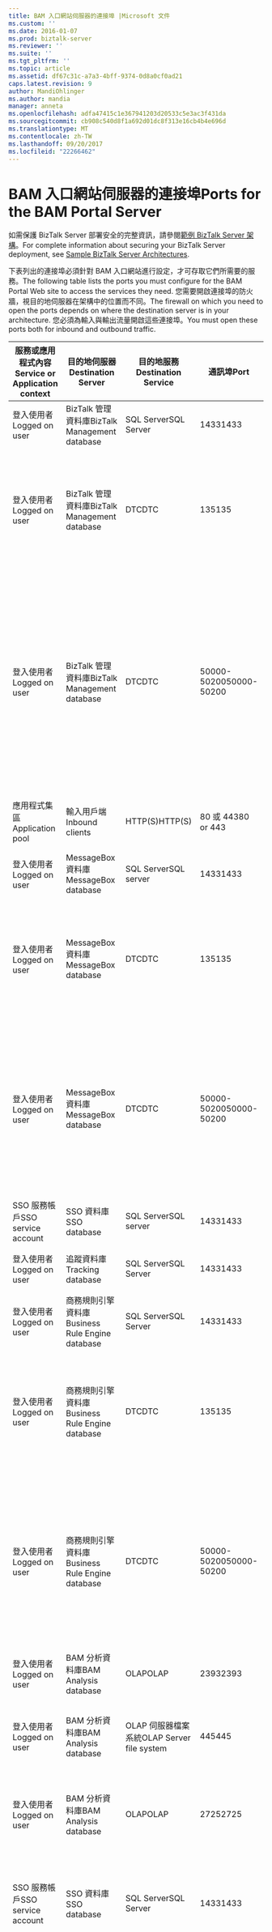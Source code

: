 ```yaml
---
title: BAM 入口網站伺服器的連接埠 |Microsoft 文件
ms.custom: ''
ms.date: 2016-01-07
ms.prod: biztalk-server
ms.reviewer: ''
ms.suite: ''
ms.tgt_pltfrm: ''
ms.topic: article
ms.assetid: df67c31c-a7a3-4bff-9374-0d8a0cf0ad21
caps.latest.revision: 9
author: MandiOhlinger
ms.author: mandia
manager: anneta
ms.openlocfilehash: adfa47415c1e367941203d20533c5e3ac3f431da
ms.sourcegitcommit: cb908c540d8f1a692d01dc8f313e16cb4b4e696d
ms.translationtype: MT
ms.contentlocale: zh-TW
ms.lasthandoff: 09/20/2017
ms.locfileid: "22266462"
---
```

# <a name="ports-for-the-bam-portal-server"></a><span data-ttu-id="6bf44-102">BAM 入口網站伺服器的連接埠</span><span class="sxs-lookup"><span data-stu-id="6bf44-102">Ports for the BAM Portal Server</span></span>
<span data-ttu-id="6bf44-103">如需保護 BizTalk Server 部署安全的完整資訊，請參閱[範例 BizTalk Server 架構](../core/sample-biztalk-server-architectures.md)。</span><span class="sxs-lookup"><span data-stu-id="6bf44-103">For complete information about securing your BizTalk Server deployment, see [Sample BizTalk Server Architectures](../core/sample-biztalk-server-architectures.md).</span></span>  
  
 <span data-ttu-id="6bf44-104">下表列出的連接埠必須針對 BAM 入口網站進行設定，才可存取它們所需要的服務。</span><span class="sxs-lookup"><span data-stu-id="6bf44-104">The following table lists the ports you must configure for the BAM Portal Web site to access the services they need.</span></span> <span data-ttu-id="6bf44-105">您需要開啟連接埠的防火牆，視目的地伺服器在架構中的位置而不同。</span><span class="sxs-lookup"><span data-stu-id="6bf44-105">The firewall on which you need to open the ports depends on where the destination server is in your architecture.</span></span> <span data-ttu-id="6bf44-106">您必須為輸入與輸出流量開啟這些連接埠。</span><span class="sxs-lookup"><span data-stu-id="6bf44-106">You must open these ports both for inbound and outbound traffic.</span></span>  
  
|<span data-ttu-id="6bf44-107">服務或應用程式內容</span><span class="sxs-lookup"><span data-stu-id="6bf44-107">Service or Application context</span></span>|<span data-ttu-id="6bf44-108">目的地伺服器</span><span class="sxs-lookup"><span data-stu-id="6bf44-108">Destination Server</span></span>|<span data-ttu-id="6bf44-109">目的地服務</span><span class="sxs-lookup"><span data-stu-id="6bf44-109">Destination Service</span></span>|<span data-ttu-id="6bf44-110">通訊埠</span><span class="sxs-lookup"><span data-stu-id="6bf44-110">Port</span></span>|<span data-ttu-id="6bf44-111">通訊協定</span><span class="sxs-lookup"><span data-stu-id="6bf44-111">Protocol</span></span>|<span data-ttu-id="6bf44-112">Reason</span><span class="sxs-lookup"><span data-stu-id="6bf44-112">Reason</span></span>|  
|------------------------------------|------------------------|-------------------------|----------|--------------|------------|  
|<span data-ttu-id="6bf44-113">登入使用者</span><span class="sxs-lookup"><span data-stu-id="6bf44-113">Logged on user</span></span>|<span data-ttu-id="6bf44-114">BizTalk 管理資料庫</span><span class="sxs-lookup"><span data-stu-id="6bf44-114">BizTalk Management database</span></span>|<span data-ttu-id="6bf44-115">SQL Server</span><span class="sxs-lookup"><span data-stu-id="6bf44-115">SQL Server</span></span>|<span data-ttu-id="6bf44-116">1433</span><span class="sxs-lookup"><span data-stu-id="6bf44-116">1433</span></span>|<span data-ttu-id="6bf44-117">TCP</span><span class="sxs-lookup"><span data-stu-id="6bf44-117">TCP</span></span>|<span data-ttu-id="6bf44-118">建立和設定資料庫</span><span class="sxs-lookup"><span data-stu-id="6bf44-118">To create and configure the database</span></span>|  
|<span data-ttu-id="6bf44-119">登入使用者</span><span class="sxs-lookup"><span data-stu-id="6bf44-119">Logged on user</span></span>|<span data-ttu-id="6bf44-120">BizTalk 管理資料庫</span><span class="sxs-lookup"><span data-stu-id="6bf44-120">BizTalk Management database</span></span>|<span data-ttu-id="6bf44-121">DTC</span><span class="sxs-lookup"><span data-stu-id="6bf44-121">DTC</span></span>|<span data-ttu-id="6bf44-122">135</span><span class="sxs-lookup"><span data-stu-id="6bf44-122">135</span></span>|<span data-ttu-id="6bf44-123">TCP</span><span class="sxs-lookup"><span data-stu-id="6bf44-123">TCP</span></span>|<span data-ttu-id="6bf44-124">用於建立、設定及更新資料庫的 SQL Server 交易連線</span><span class="sxs-lookup"><span data-stu-id="6bf44-124">Transacted connection to SQL Server for creating, configure, and update the database</span></span>|  
|<span data-ttu-id="6bf44-125">登入使用者</span><span class="sxs-lookup"><span data-stu-id="6bf44-125">Logged on user</span></span>|<span data-ttu-id="6bf44-126">BizTalk 管理資料庫</span><span class="sxs-lookup"><span data-stu-id="6bf44-126">BizTalk Management database</span></span>|<span data-ttu-id="6bf44-127">DTC</span><span class="sxs-lookup"><span data-stu-id="6bf44-127">DTC</span></span>|<span data-ttu-id="6bf44-128">50000-50200</span><span class="sxs-lookup"><span data-stu-id="6bf44-128">50000-50200</span></span>|<span data-ttu-id="6bf44-129">TCP</span><span class="sxs-lookup"><span data-stu-id="6bf44-129">TCP</span></span>|<span data-ttu-id="6bf44-130">建立及連接到此資料庫的次要 RPC 連接埠**附註：** 您可能需要開啟多個次要的 RPC 連接埠，根據您的伺服器負載。</span><span class="sxs-lookup"><span data-stu-id="6bf44-130">Secondary RPC ports to create and connect to this database **Note:**  You may need to open more secondary RPC ports depending on your server load.</span></span>|  
|<span data-ttu-id="6bf44-131">應用程式集區</span><span class="sxs-lookup"><span data-stu-id="6bf44-131">Application pool</span></span>|<span data-ttu-id="6bf44-132">輸入用戶端</span><span class="sxs-lookup"><span data-stu-id="6bf44-132">Inbound clients</span></span>|<span data-ttu-id="6bf44-133">HTTP(S)</span><span class="sxs-lookup"><span data-stu-id="6bf44-133">HTTP(S)</span></span>|<span data-ttu-id="6bf44-134">80 或 443</span><span class="sxs-lookup"><span data-stu-id="6bf44-134">80 or 443</span></span>|<span data-ttu-id="6bf44-135">TCP</span><span class="sxs-lookup"><span data-stu-id="6bf44-135">TCP</span></span>|<span data-ttu-id="6bf44-136">適用於網站的輸入流量</span><span class="sxs-lookup"><span data-stu-id="6bf44-136">For inbound traffic for the Web Site</span></span>|  
|<span data-ttu-id="6bf44-137">登入使用者</span><span class="sxs-lookup"><span data-stu-id="6bf44-137">Logged on user</span></span>|<span data-ttu-id="6bf44-138">MessageBox 資料庫</span><span class="sxs-lookup"><span data-stu-id="6bf44-138">MessageBox database</span></span>|<span data-ttu-id="6bf44-139">SQL Server</span><span class="sxs-lookup"><span data-stu-id="6bf44-139">SQL server</span></span>|<span data-ttu-id="6bf44-140">1433</span><span class="sxs-lookup"><span data-stu-id="6bf44-140">1433</span></span>|<span data-ttu-id="6bf44-141">TCP</span><span class="sxs-lookup"><span data-stu-id="6bf44-141">TCP</span></span>|<span data-ttu-id="6bf44-142">建立和設定資料庫</span><span class="sxs-lookup"><span data-stu-id="6bf44-142">To create and configure the database</span></span>|  
|<span data-ttu-id="6bf44-143">登入使用者</span><span class="sxs-lookup"><span data-stu-id="6bf44-143">Logged on user</span></span>|<span data-ttu-id="6bf44-144">MessageBox 資料庫</span><span class="sxs-lookup"><span data-stu-id="6bf44-144">MessageBox database</span></span>|<span data-ttu-id="6bf44-145">DTC</span><span class="sxs-lookup"><span data-stu-id="6bf44-145">DTC</span></span>|<span data-ttu-id="6bf44-146">135</span><span class="sxs-lookup"><span data-stu-id="6bf44-146">135</span></span>|<span data-ttu-id="6bf44-147">TCP</span><span class="sxs-lookup"><span data-stu-id="6bf44-147">TCP</span></span>|<span data-ttu-id="6bf44-148">用於建立、設定及更新資料庫的 SQL Server 交易連線</span><span class="sxs-lookup"><span data-stu-id="6bf44-148">Transacted connection to SQL Server for creating, configure, and update the database</span></span>|  
|<span data-ttu-id="6bf44-149">登入使用者</span><span class="sxs-lookup"><span data-stu-id="6bf44-149">Logged on user</span></span>|<span data-ttu-id="6bf44-150">MessageBox 資料庫</span><span class="sxs-lookup"><span data-stu-id="6bf44-150">MessageBox database</span></span>|<span data-ttu-id="6bf44-151">DTC</span><span class="sxs-lookup"><span data-stu-id="6bf44-151">DTC</span></span>|<span data-ttu-id="6bf44-152">50000-50200</span><span class="sxs-lookup"><span data-stu-id="6bf44-152">50000-50200</span></span>|<span data-ttu-id="6bf44-153">TCP</span><span class="sxs-lookup"><span data-stu-id="6bf44-153">TCP</span></span>|<span data-ttu-id="6bf44-154">次要 RPC 連接埠**附註：** 您可能需要開啟多個次要的 RPC 連接埠，根據您的伺服器負載。</span><span class="sxs-lookup"><span data-stu-id="6bf44-154">Secondary RPC ports **Note:**  You may need to open more secondary RPC ports depending on your server load.</span></span>|  
|<span data-ttu-id="6bf44-155">SSO 服務帳戶</span><span class="sxs-lookup"><span data-stu-id="6bf44-155">SSO service account</span></span>|<span data-ttu-id="6bf44-156">SSO 資料庫</span><span class="sxs-lookup"><span data-stu-id="6bf44-156">SSO database</span></span>|<span data-ttu-id="6bf44-157">SQL Server</span><span class="sxs-lookup"><span data-stu-id="6bf44-157">SQL server</span></span>|<span data-ttu-id="6bf44-158">1433</span><span class="sxs-lookup"><span data-stu-id="6bf44-158">1433</span></span>|<span data-ttu-id="6bf44-159">TCP</span><span class="sxs-lookup"><span data-stu-id="6bf44-159">TCP</span></span>|<span data-ttu-id="6bf44-160">連線到 SSO 資料庫</span><span class="sxs-lookup"><span data-stu-id="6bf44-160">To connect to SSO database</span></span>|  
|<span data-ttu-id="6bf44-161">登入使用者</span><span class="sxs-lookup"><span data-stu-id="6bf44-161">Logged on user</span></span>|<span data-ttu-id="6bf44-162">追蹤資料庫</span><span class="sxs-lookup"><span data-stu-id="6bf44-162">Tracking database</span></span>|<span data-ttu-id="6bf44-163">SQL Server</span><span class="sxs-lookup"><span data-stu-id="6bf44-163">SQL Server</span></span>|<span data-ttu-id="6bf44-164">1433</span><span class="sxs-lookup"><span data-stu-id="6bf44-164">1433</span></span>|<span data-ttu-id="6bf44-165">TCP</span><span class="sxs-lookup"><span data-stu-id="6bf44-165">TCP</span></span>|<span data-ttu-id="6bf44-166">建立和設定資料庫</span><span class="sxs-lookup"><span data-stu-id="6bf44-166">To create and configure the database</span></span>|  
|<span data-ttu-id="6bf44-167">登入使用者</span><span class="sxs-lookup"><span data-stu-id="6bf44-167">Logged on user</span></span>|<span data-ttu-id="6bf44-168">商務規則引擎資料庫</span><span class="sxs-lookup"><span data-stu-id="6bf44-168">Business Rule Engine database</span></span>|<span data-ttu-id="6bf44-169">SQL Server</span><span class="sxs-lookup"><span data-stu-id="6bf44-169">SQL Server</span></span>|<span data-ttu-id="6bf44-170">1433</span><span class="sxs-lookup"><span data-stu-id="6bf44-170">1433</span></span>|<span data-ttu-id="6bf44-171">TCP</span><span class="sxs-lookup"><span data-stu-id="6bf44-171">TCP</span></span>|<span data-ttu-id="6bf44-172">建立和設定資料庫</span><span class="sxs-lookup"><span data-stu-id="6bf44-172">To create and configure the database</span></span>|  
|<span data-ttu-id="6bf44-173">登入使用者</span><span class="sxs-lookup"><span data-stu-id="6bf44-173">Logged on user</span></span>|<span data-ttu-id="6bf44-174">商務規則引擎資料庫</span><span class="sxs-lookup"><span data-stu-id="6bf44-174">Business Rule Engine database</span></span>|<span data-ttu-id="6bf44-175">DTC</span><span class="sxs-lookup"><span data-stu-id="6bf44-175">DTC</span></span>|<span data-ttu-id="6bf44-176">135</span><span class="sxs-lookup"><span data-stu-id="6bf44-176">135</span></span>|<span data-ttu-id="6bf44-177">TCP</span><span class="sxs-lookup"><span data-stu-id="6bf44-177">TCP</span></span>|<span data-ttu-id="6bf44-178">用於建立、設定及更新資料庫的 SQL Server 交易連線</span><span class="sxs-lookup"><span data-stu-id="6bf44-178">Transacted connection to SQL Server to create, configure, and update the database</span></span>|  
|<span data-ttu-id="6bf44-179">登入使用者</span><span class="sxs-lookup"><span data-stu-id="6bf44-179">Logged on user</span></span>|<span data-ttu-id="6bf44-180">商務規則引擎資料庫</span><span class="sxs-lookup"><span data-stu-id="6bf44-180">Business Rule Engine database</span></span>|<span data-ttu-id="6bf44-181">DTC</span><span class="sxs-lookup"><span data-stu-id="6bf44-181">DTC</span></span>|<span data-ttu-id="6bf44-182">50000-50200</span><span class="sxs-lookup"><span data-stu-id="6bf44-182">50000-50200</span></span>|<span data-ttu-id="6bf44-183">TCP</span><span class="sxs-lookup"><span data-stu-id="6bf44-183">TCP</span></span>|<span data-ttu-id="6bf44-184">次要 RPC 連接埠**附註：** 您可能需要開啟多個次要的 RPC 連接埠，根據您的伺服器負載。</span><span class="sxs-lookup"><span data-stu-id="6bf44-184">Secondary RPC ports **Note:**  You may need to open more secondary RPC ports depending on your server load.</span></span>|  
|<span data-ttu-id="6bf44-185">登入使用者</span><span class="sxs-lookup"><span data-stu-id="6bf44-185">Logged on user</span></span>|<span data-ttu-id="6bf44-186">BAM 分析資料庫</span><span class="sxs-lookup"><span data-stu-id="6bf44-186">BAM Analysis database</span></span>|<span data-ttu-id="6bf44-187">OLAP</span><span class="sxs-lookup"><span data-stu-id="6bf44-187">OLAP</span></span>|<span data-ttu-id="6bf44-188">2393</span><span class="sxs-lookup"><span data-stu-id="6bf44-188">2393</span></span>|<span data-ttu-id="6bf44-189">TCP</span><span class="sxs-lookup"><span data-stu-id="6bf44-189">TCP</span></span>|<span data-ttu-id="6bf44-190">建立和設定資料庫</span><span class="sxs-lookup"><span data-stu-id="6bf44-190">To create and configure the database</span></span>|  
|<span data-ttu-id="6bf44-191">登入使用者</span><span class="sxs-lookup"><span data-stu-id="6bf44-191">Logged on user</span></span>|<span data-ttu-id="6bf44-192">BAM 分析資料庫</span><span class="sxs-lookup"><span data-stu-id="6bf44-192">BAM Analysis database</span></span>|<span data-ttu-id="6bf44-193">OLAP 伺服器檔案系統</span><span class="sxs-lookup"><span data-stu-id="6bf44-193">OLAP Server file system</span></span>|<span data-ttu-id="6bf44-194">445</span><span class="sxs-lookup"><span data-stu-id="6bf44-194">445</span></span>|<span data-ttu-id="6bf44-195">TCP</span><span class="sxs-lookup"><span data-stu-id="6bf44-195">TCP</span></span>|<span data-ttu-id="6bf44-196">在遠端電腦建立 OLAP 資料檔案 (.mdb)</span><span class="sxs-lookup"><span data-stu-id="6bf44-196">Create OLAP data file (.mdb) on the remote computer</span></span>|  
|<span data-ttu-id="6bf44-197">登入使用者</span><span class="sxs-lookup"><span data-stu-id="6bf44-197">Logged on user</span></span>|<span data-ttu-id="6bf44-198">BAM 分析資料庫</span><span class="sxs-lookup"><span data-stu-id="6bf44-198">BAM Analysis database</span></span>|<span data-ttu-id="6bf44-199">OLAP</span><span class="sxs-lookup"><span data-stu-id="6bf44-199">OLAP</span></span>|<span data-ttu-id="6bf44-200">2725</span><span class="sxs-lookup"><span data-stu-id="6bf44-200">2725</span></span>|<span data-ttu-id="6bf44-201">TCP</span><span class="sxs-lookup"><span data-stu-id="6bf44-201">TCP</span></span>|<span data-ttu-id="6bf44-202">更新和擷取資料庫的資訊</span><span class="sxs-lookup"><span data-stu-id="6bf44-202">To update and retrieve information from the database</span></span>|  
|<span data-ttu-id="6bf44-203">SSO 服務帳戶</span><span class="sxs-lookup"><span data-stu-id="6bf44-203">SSO service account</span></span>|<span data-ttu-id="6bf44-204">SSO 資料庫</span><span class="sxs-lookup"><span data-stu-id="6bf44-204">SSO database</span></span>|<span data-ttu-id="6bf44-205">SQL Server</span><span class="sxs-lookup"><span data-stu-id="6bf44-205">SQL Server</span></span>|<span data-ttu-id="6bf44-206">1433</span><span class="sxs-lookup"><span data-stu-id="6bf44-206">1433</span></span>|<span data-ttu-id="6bf44-207">TCP</span><span class="sxs-lookup"><span data-stu-id="6bf44-207">TCP</span></span>|<span data-ttu-id="6bf44-208">供 SSO 服務更新及擷取資料庫的資訊</span><span class="sxs-lookup"><span data-stu-id="6bf44-208">For the SSO service to update and retrieve information from the database</span></span>|  
|<span data-ttu-id="6bf44-209">SSO 服務帳戶</span><span class="sxs-lookup"><span data-stu-id="6bf44-209">SSO service account</span></span>|<span data-ttu-id="6bf44-210">主要密碼伺服器</span><span class="sxs-lookup"><span data-stu-id="6bf44-210">Master secret server</span></span>|<span data-ttu-id="6bf44-211">主要密碼伺服器</span><span class="sxs-lookup"><span data-stu-id="6bf44-211">Master secret server</span></span>|<span data-ttu-id="6bf44-212">135</span><span class="sxs-lookup"><span data-stu-id="6bf44-212">135</span></span>|<span data-ttu-id="6bf44-213">TCP</span><span class="sxs-lookup"><span data-stu-id="6bf44-213">TCP</span></span>|<span data-ttu-id="6bf44-214">供 SSO 服務連接到主要密碼伺服器的 SQL Server 交易連線</span><span class="sxs-lookup"><span data-stu-id="6bf44-214">Transacted connection to SQL Server for the SSO service to connect to the master secret server</span></span>|  
|<span data-ttu-id="6bf44-215">SSO 服務</span><span class="sxs-lookup"><span data-stu-id="6bf44-215">SSO Service</span></span>|<span data-ttu-id="6bf44-216">主要密碼伺服器</span><span class="sxs-lookup"><span data-stu-id="6bf44-216">Master secret server</span></span>|<span data-ttu-id="6bf44-217">次要 RPC</span><span class="sxs-lookup"><span data-stu-id="6bf44-217">Secondary RPC</span></span>|<span data-ttu-id="6bf44-218">50000-50200</span><span class="sxs-lookup"><span data-stu-id="6bf44-218">50000-50200</span></span>|<span data-ttu-id="6bf44-219">TCP</span><span class="sxs-lookup"><span data-stu-id="6bf44-219">TCP</span></span>|<span data-ttu-id="6bf44-220">供 SSO 服務連接到主要密碼伺服器的次要 RPC 連接埠。</span><span class="sxs-lookup"><span data-stu-id="6bf44-220">Secondary RPC ports for the SSO service to connect to the master secret server.</span></span> <span data-ttu-id="6bf44-221">**注意：** 您可能需要開啟多個次要的 RPC 連接埠，根據您的伺服器負載。</span><span class="sxs-lookup"><span data-stu-id="6bf44-221">**Note:**  You may need to open more secondary RPC ports depending on your server load.</span></span>|  
|<span data-ttu-id="6bf44-222">BizTalk 主控件執行個體</span><span class="sxs-lookup"><span data-stu-id="6bf44-222">BizTalk Host instance</span></span>|<span data-ttu-id="6bf44-223">MessageBox 資料庫</span><span class="sxs-lookup"><span data-stu-id="6bf44-223">MessageBox database</span></span>|<span data-ttu-id="6bf44-224">SQL Server</span><span class="sxs-lookup"><span data-stu-id="6bf44-224">SQL Server</span></span>|<span data-ttu-id="6bf44-225">1433</span><span class="sxs-lookup"><span data-stu-id="6bf44-225">1433</span></span>|<span data-ttu-id="6bf44-226">TCP</span><span class="sxs-lookup"><span data-stu-id="6bf44-226">TCP</span></span>|<span data-ttu-id="6bf44-227">在執行階段作業期間更新和擷取資料庫的資訊</span><span class="sxs-lookup"><span data-stu-id="6bf44-227">To update and retrieve information from the database during run time operations</span></span>|  
|<span data-ttu-id="6bf44-228">BizTalk 主控件執行個體</span><span class="sxs-lookup"><span data-stu-id="6bf44-228">BizTalk Host instance</span></span>|<span data-ttu-id="6bf44-229">BizTalk 管理資料庫</span><span class="sxs-lookup"><span data-stu-id="6bf44-229">BizTalk Management database</span></span>|<span data-ttu-id="6bf44-230">SQL Server</span><span class="sxs-lookup"><span data-stu-id="6bf44-230">SQL Server</span></span>|<span data-ttu-id="6bf44-231">1433</span><span class="sxs-lookup"><span data-stu-id="6bf44-231">1433</span></span>|<span data-ttu-id="6bf44-232">TCP</span><span class="sxs-lookup"><span data-stu-id="6bf44-232">TCP</span></span>|<span data-ttu-id="6bf44-233">在執行階段作業期間更新和擷取資料庫的資訊</span><span class="sxs-lookup"><span data-stu-id="6bf44-233">To update and retrieve information from the database during run time operations</span></span>|  
|<span data-ttu-id="6bf44-234">BizTalk 主控件執行個體</span><span class="sxs-lookup"><span data-stu-id="6bf44-234">BizTalk Host instance</span></span>|<span data-ttu-id="6bf44-235">SSO 資料庫</span><span class="sxs-lookup"><span data-stu-id="6bf44-235">SSO database</span></span>|<span data-ttu-id="6bf44-236">SQL Server</span><span class="sxs-lookup"><span data-stu-id="6bf44-236">SQL Server</span></span>|<span data-ttu-id="6bf44-237">1433</span><span class="sxs-lookup"><span data-stu-id="6bf44-237">1433</span></span>|<span data-ttu-id="6bf44-238">TCP</span><span class="sxs-lookup"><span data-stu-id="6bf44-238">TCP</span></span>|<span data-ttu-id="6bf44-239">在執行階段作業期間更新和擷取資料庫的資訊</span><span class="sxs-lookup"><span data-stu-id="6bf44-239">To update and retrieve information from the database during run time operations</span></span>|  
|<span data-ttu-id="6bf44-240">BizTalk 主控件執行個體</span><span class="sxs-lookup"><span data-stu-id="6bf44-240">BizTalk Host instance</span></span>|<span data-ttu-id="6bf44-241">追蹤資料庫</span><span class="sxs-lookup"><span data-stu-id="6bf44-241">Tracking database</span></span>|<span data-ttu-id="6bf44-242">SQL Server</span><span class="sxs-lookup"><span data-stu-id="6bf44-242">SQL Server</span></span>|<span data-ttu-id="6bf44-243">1433</span><span class="sxs-lookup"><span data-stu-id="6bf44-243">1433</span></span>|<span data-ttu-id="6bf44-244">TCP</span><span class="sxs-lookup"><span data-stu-id="6bf44-244">TCP</span></span>|<span data-ttu-id="6bf44-245">在執行階段作業期間更新和擷取資料庫的資訊</span><span class="sxs-lookup"><span data-stu-id="6bf44-245">To update and retrieve information from the database during run time operations</span></span>|  
|<span data-ttu-id="6bf44-246">BAM 應用程式集區使用者</span><span class="sxs-lookup"><span data-stu-id="6bf44-246">BAM Application Pool User</span></span>|<span data-ttu-id="6bf44-247">BAM Notification Services</span><span class="sxs-lookup"><span data-stu-id="6bf44-247">BAM Notification Services</span></span>|<span data-ttu-id="6bf44-248">SQL Server</span><span class="sxs-lookup"><span data-stu-id="6bf44-248">SQL Server</span></span>|<span data-ttu-id="6bf44-249">1433</span><span class="sxs-lookup"><span data-stu-id="6bf44-249">1433</span></span>|<span data-ttu-id="6bf44-250">TCP</span><span class="sxs-lookup"><span data-stu-id="6bf44-250">TCP</span></span>|<span data-ttu-id="6bf44-251">存取 BAM Notification Services 資料庫</span><span class="sxs-lookup"><span data-stu-id="6bf44-251">To access BAM Notification Services database</span></span>|  
  
## <a name="see-also"></a><span data-ttu-id="6bf44-252">另請參閱</span><span class="sxs-lookup"><span data-stu-id="6bf44-252">See Also</span></span>  
 <span data-ttu-id="6bf44-253">[伺服器命名慣例](../core/server-naming-conventions.md) </span><span class="sxs-lookup"><span data-stu-id="6bf44-253">[Server Naming Conventions](../core/server-naming-conventions.md) </span></span>  
 <span data-ttu-id="6bf44-254">[BAM 入口網站的安全性考量](../core/security-considerations-for-the-bam-portal.md) </span><span class="sxs-lookup"><span data-stu-id="6bf44-254">[Security Considerations for the BAM Portal](../core/security-considerations-for-the-bam-portal.md) </span></span>  
 <span data-ttu-id="6bf44-255">[具有資訊工作者服務的大型分散式的架構](../core/large-distributed-architecture-with-information-worker-services.md) </span><span class="sxs-lookup"><span data-stu-id="6bf44-255">[Large Distributed Architecture with Information Worker Services](../core/large-distributed-architecture-with-information-worker-services.md) </span></span>  
 [<span data-ttu-id="6bf44-256">必要的連接埠，以便讓 BizTalk Server</span><span class="sxs-lookup"><span data-stu-id="6bf44-256">Required Ports for BizTalk Server</span></span>](../core/required-ports-for-biztalk-server.md)